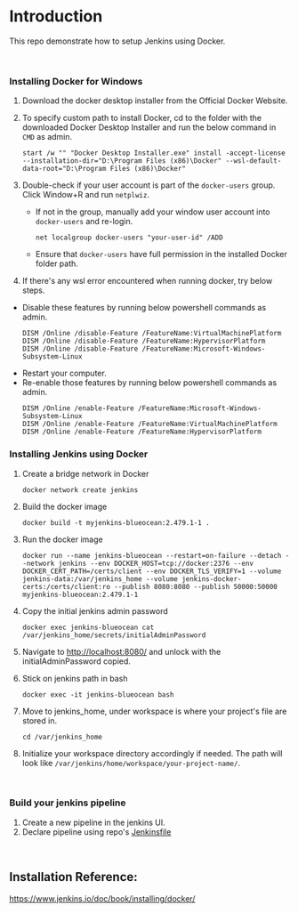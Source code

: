 
# Introduction
This repo demonstrate how to setup Jenkins using Docker.

<br>

### Installing Docker for Windows
1. Download the docker desktop installer from the Official Docker Website.
2. To specify custom path to install Docker, cd to the folder with the downloaded Docker Desktop Installer and run the below command in `CMD` as admin.
    ```
    start /w "" "Docker Desktop Installer.exe" install -accept-license  --installation-dir="D:\Program Files (x86)\Docker" --wsl-default-data-root="D:\Program Files (x86)\Docker" 
    ```
3. Double-check if your user account is part of the `docker-users` group. Click Window+R and run `netplwiz`.
    - If not in the group, manually add your window user account into `docker-users` and re-login.
        ```
        net localgroup docker-users "your-user-id" /ADD
        ```
    - Ensure that `docker-users` have full permission in the installed Docker folder path.

4. If there's any wsl error encountered when running docker, try below steps. 
  - Disable these features by running below powershell commands as admin.
    ```
    DISM /Online /disable-Feature /FeatureName:VirtualMachinePlatform
    DISM /Online /disable-Feature /FeatureName:HypervisorPlatform
    DISM /Online /disable-Feature /FeatureName:Microsoft-Windows-Subsystem-Linux
    ```
  - Restart your computer.
  - Re-enable those features by running below powershell commands as admin.
    ```
    DISM /Online /enable-Feature /FeatureName:Microsoft-Windows-Subsystem-Linux
    DISM /Online /enable-Feature /FeatureName:VirtualMachinePlatform
    DISM /Online /enable-Feature /FeatureName:HypervisorPlatform
    ```


### Installing Jenkins using Docker
1. Create a bridge network in Docker
    ```
    docker network create jenkins
    ```

2. Build the docker image
    ```
    docker build -t myjenkins-blueocean:2.479.1-1 .
    ```

3. Run the docker image
    ```
    docker run --name jenkins-blueocean --restart=on-failure --detach --network jenkins --env DOCKER_HOST=tcp://docker:2376 --env DOCKER_CERT_PATH=/certs/client --env DOCKER_TLS_VERIFY=1 --volume jenkins-data:/var/jenkins_home --volume jenkins-docker-certs:/certs/client:ro --publish 8080:8080 --publish 50000:50000 myjenkins-blueocean:2.479.1-1
    ```

4. Copy the initial jenkins admin password
    ```
    docker exec jenkins-blueocean cat /var/jenkins_home/secrets/initialAdminPassword
    ```

5. Navigate to [http://localhost:8080/](http://localhost:8080/) and unlock with the initialAdminPassword copied.

6. Stick on jenkins path in bash
    ```
    docker exec -it jenkins-blueocean bash
    ```

7. Move to jenkins_home, under workspace is where your project's file are stored in. 
    ```
    cd /var/jenkins_home
    ```

8. Initialize your workspace directory accordingly if needed. The path will look like `/var/jenkins/home/workspace/your-project-name/`.

<br>

### Build your jenkins pipeline
1. Create a new pipeline in the jenkins UI.
2. Declare pipeline using repo's [Jenkinsfile](/jenkins/Jenkinsfile)

<br>

## Installation Reference:
https://www.jenkins.io/doc/book/installing/docker/